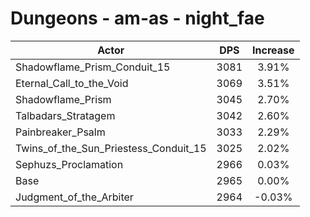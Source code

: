 # Dungeons - am-as - night_fae
| Actor | DPS | Increase |
|---|:---:|:---:|
|Shadowflame_Prism_Conduit_15|3081|3.91%|
|Eternal_Call_to_the_Void|3069|3.51%|
|Shadowflame_Prism|3045|2.70%|
|Talbadars_Stratagem|3042|2.60%|
|Painbreaker_Psalm|3033|2.29%|
|Twins_of_the_Sun_Priestess_Conduit_15|3025|2.02%|
|Sephuzs_Proclamation|2966|0.03%|
|Base|2965|0.00%|
|Judgment_of_the_Arbiter|2964|-0.03%|
